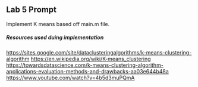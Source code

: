 ## Lab 5 Prompt

Implement K means based off main.m file.


##### Resources used duing implementation

https://sites.google.com/site/dataclusteringalgorithms/k-means-clustering-algorithm
https://en.wikipedia.org/wiki/K-means_clustering
https://towardsdatascience.com/k-means-clustering-algorithm-applications-evaluation-methods-and-drawbacks-aa03e644b48a
https://www.youtube.com/watch?v=4b5d3muPQmA